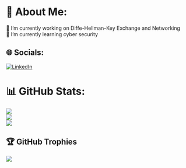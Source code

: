 # 💫 About Me:
🔭 I’m currently working on Diffe-Hellman-Key Exchange and Networking<br>🌱 I’m currently learning cyber security


## 🌐 Socials:
[![LinkedIn](https://img.shields.io/badge/LinkedIn-%230077B5.svg?logo=linkedin&logoColor=white)](https://www.linkedin.com/in/mohamed-atef-a06675278) 
# 📊 GitHub Stats:
![](https://github-readme-stats.vercel.app/api?username=mohamedatef2001&theme=dark&hide_border=false&include_all_commits=true&count_private=true)<br/>
![](https://github-readme-streak-stats.herokuapp.com/?user=mohamedatef2001&theme=dark&hide_border=false)<br/>
![](https://github-readme-stats.vercel.app/api/top-langs/?username=mohamedatef2001&theme=dark&hide_border=false&include_all_commits=true&count_private=true&layout=compact)

## 🏆 GitHub Trophies
![](https://github-profile-trophy.vercel.app/?username=mohamedatef2001&theme=radical&no-frame=false&no-bg=false&margin-w=4)

<!-- Proudly created with GPRM ( https://gprm.itsvg.in ) -->
